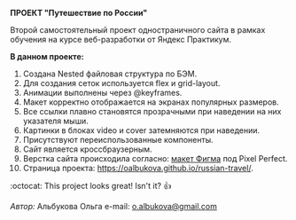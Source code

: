 **ПРОЕКТ "Путешествие по России"**

Второй самостоятельный проект одностраничного сайта в рамках обучения на курсе веб-разработки от Яндекс Практикум.

**В данном проекте:**

1. Создана Nested файловая структура по БЭМ.
2. Для создания сеток используется flex и grid-layout.
3. Анимации выполнены через @keyframes.
4. Макет корректно отображается на экранах популярных размеров.
5. Все ссылки плавно становятся прозрачными при наведении на них указателя мыши.
6. Картинки в блоках video и cover затемняются при наведении.
7. Присутствуют переиспользованные компоненты.
8. Сайт является кроссбраузерным.
9. Верстка сайта происходила согласно: [макет Фигма](<https://www.figma.com/file/MTZ7K0gUaN07iNIj8YCcLm/Russia-(mobile)-(Copy)?node-id=0%3A1>) под Pixel Perfect.
10. Страница проекта: https://oalbukova.github.io/russian-travel/.

:octocat: This project looks great! Isn't it? :+1:

_Автор:_
Альбукова Ольга
e-mail: o.albukova@gmail.com
